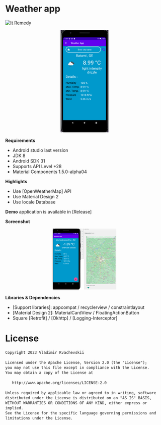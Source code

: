 # Weather app

[![It Remedy](https://img.shields.io/badge/IT%20Remedy-Weather-brightgreen)](https://itremedy.pro)

<p align="center"><img src="assets/Weather-App-City.png" width=30% height=30% /></p>

**Requirements**
- Android studio last version
- JDK 8
- Android SDK 31
- Supports API Level +28
- Material Components 1.5.0-alpha04

**Highlights**
- Use [OpenWeatherMap] API
- Use Material Design 2
- Use locale Database

**Demo** application is available in [Release]

**Screenshot**

<p align="center"><img src="assets/Weather-App-GPS.png" width=40% height=40% /></p>

**Libraries & Dependencies**
- [Support libraries]: appcompat / recyclerview / constraintlayout
- [Material Design 2]: MaterialCardView / FloatingActionButton
- Square [Retrofit] / [Okhttp] / [Logging-Interceptor]


# License

    Copyright 2023 Vladimir Kvachevskii

    Licensed under the Apache License, Version 2.0 (the "License");
    you may not use this file except in compliance with the License.
    You may obtain a copy of the License at

       http://www.apache.org/licenses/LICENSE-2.0

    Unless required by applicable law or agreed to in writing, software
    distributed under the License is distributed on an "AS IS" BASIS,
    WITHOUT WARRANTIES OR CONDITIONS OF ANY KIND, either express or implied.
    See the License for the specific language governing permissions and
    limitations under the License.
